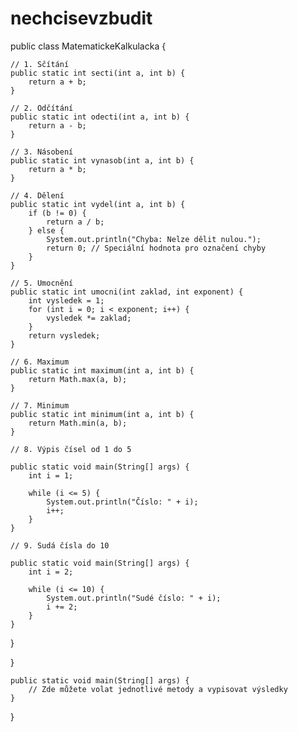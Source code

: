 # nechcisevzbudit
public class MatematickeKalkulacka {

    // 1. Sčítání
    public static int secti(int a, int b) {
        return a + b;
    }

    // 2. Odčítání
    public static int odecti(int a, int b) {
        return a - b;
    }

    // 3. Násobení
    public static int vynasob(int a, int b) {
        return a * b;
    }

    // 4. Dělení
    public static int vydel(int a, int b) {
        if (b != 0) {
            return a / b;
        } else {
            System.out.println("Chyba: Nelze dělit nulou.");
            return 0; // Speciální hodnota pro označení chyby
        }
    }

    // 5. Umocnění
    public static int umocni(int zaklad, int exponent) {
        int vysledek = 1;
        for (int i = 0; i < exponent; i++) {
            vysledek *= zaklad;
        }
        return vysledek;
    }

    // 6. Maximum
    public static int maximum(int a, int b) {
        return Math.max(a, b);
    }

    // 7. Minimum
    public static int minimum(int a, int b) {
        return Math.min(a, b);
    }

    // 8. Výpis čísel od 1 do 5

    public static void main(String[] args) {
        int i = 1;

        while (i <= 5) {
            System.out.println("Číslo: " + i);
            i++;
        }
    }

    // 9. Sudá čísla do 10

    public static void main(String[] args) {
        int i = 2;

        while (i <= 10) {
            System.out.println("Sudé číslo: " + i);
            i += 2;
        }
    }
}

}


    public static void main(String[] args) {
        // Zde můžete volat jednotlivé metody a vypisovat výsledky
    }
}

